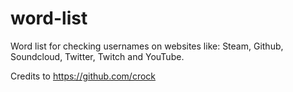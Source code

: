 # word-list
 Word list for checking usernames on websites like: Steam, Github, Soundcloud, Twitter, Twitch and YouTube.

Credits to https://github.com/crock